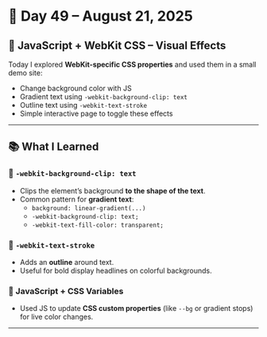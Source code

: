 # 📅 Day 49 – August 21, 2025

## 🎯 JavaScript + WebKit CSS – Visual Effects

Today I explored **WebKit-specific CSS properties** and used them in a small demo site:
- Change background color with JS
- Gradient text using `-webkit-background-clip: text`
- Outline text using `-webkit-text-stroke`
- Simple interactive page to toggle these effects

---

## 📚 What I Learned

### 🔸 `-webkit-background-clip: text`
- Clips the element’s background **to the shape of the text**.
- Common pattern for **gradient text**:
  - `background: linear-gradient(...)`
  - `-webkit-background-clip: text;`
  - `-webkit-text-fill-color: transparent;`

### 🔸 `-webkit-text-stroke`
- Adds an **outline** around text.
- Useful for bold display headlines on colorful backgrounds.

### 🔸 JavaScript + CSS Variables
- Used JS to update **CSS custom properties** (like `--bg` or gradient stops) for live color changes.

---
